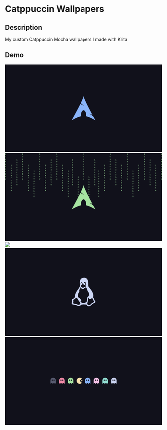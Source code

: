 # Catppuccin Wallpapers

## Description

My custom Catppuccin Mocha wallpapers I made with Krita

## Demo

![](arch.png)
![](arch_matrix.png)
![](arch_rainbox.png)
![](linux.png)
![](pacman.png)
